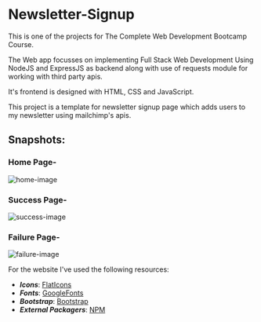 # Newsletter-Signup
This is one of the projects for The Complete Web Development Bootcamp Course.

The Web app focusses on implementing Full Stack Web Development Using NodeJS and ExpressJS as backend along with use of requests module for working with third party apis.

It's frontend is designed with HTML, CSS and JavaScript.

This project is a template for newsletter signup page which adds users to my newsletter using mailchimp's apis.

## Snapshots:
### Home Page-
<img alt="home-image" src="/static/imgs/Homesample.png">

### Success Page-
<img alt="success-image" src="/static/imgs/successsample.png">

### Failure Page-
<img alt="failure-image" src="/static/imgs/failedsample.png">

For the website I've used the following resources:
* ***Icons***: [FlatIcons](https://www.flaticon.com/)
* ***Fonts***: [GoogleFonts](https://fonts.google.com/)
* ***Bootstrap***: [Bootstrap](https://getbootstrap.com/)
* ***External Packagers***: [NPM](https://www.npmjs.com/)
